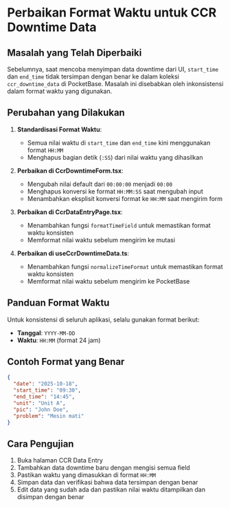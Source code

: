 # Perbaikan Format Waktu untuk CCR Downtime Data

## Masalah yang Telah Diperbaiki

Sebelumnya, saat mencoba menyimpan data downtime dari UI, `start_time` dan `end_time` tidak tersimpan dengan benar ke dalam koleksi `ccr_downtime_data` di PocketBase. Masalah ini disebabkan oleh inkonsistensi dalam format waktu yang digunakan.

## Perubahan yang Dilakukan

1. **Standardisasi Format Waktu**:
   - Semua nilai waktu di `start_time` dan `end_time` kini menggunakan format `HH:MM`
   - Menghapus bagian detik (`:SS`) dari nilai waktu yang dihasilkan

2. **Perbaikan di CcrDowntimeForm.tsx**:
   - Mengubah nilai default dari `00:00:00` menjadi `00:00`
   - Menghapus konversi ke format `HH:MM:SS` saat mengubah input
   - Menambahkan eksplisit konversi format ke `HH:MM` saat mengirim form

3. **Perbaikan di CcrDataEntryPage.tsx**:
   - Menambahkan fungsi `formatTimeField` untuk memastikan format waktu konsisten
   - Memformat nilai waktu sebelum mengirim ke mutasi

4. **Perbaikan di useCcrDowntimeData.ts**:
   - Menambahkan fungsi `normalizeTimeFormat` untuk memastikan format waktu konsisten
   - Memformat nilai waktu sebelum mengirim ke PocketBase

## Panduan Format Waktu

Untuk konsistensi di seluruh aplikasi, selalu gunakan format berikut:

- **Tanggal**: `YYYY-MM-DD`
- **Waktu**: `HH:MM` (format 24 jam)

## Contoh Format yang Benar

```json
{
  "date": "2025-10-18",
  "start_time": "09:30",
  "end_time": "14:45",
  "unit": "Unit A",
  "pic": "John Doe",
  "problem": "Mesin mati"
}
```

## Cara Pengujian

1. Buka halaman CCR Data Entry
2. Tambahkan data downtime baru dengan mengisi semua field
3. Pastikan waktu yang dimasukkan di format `HH:MM`
4. Simpan data dan verifikasi bahwa data tersimpan dengan benar
5. Edit data yang sudah ada dan pastikan nilai waktu ditampilkan dan disimpan dengan benar

